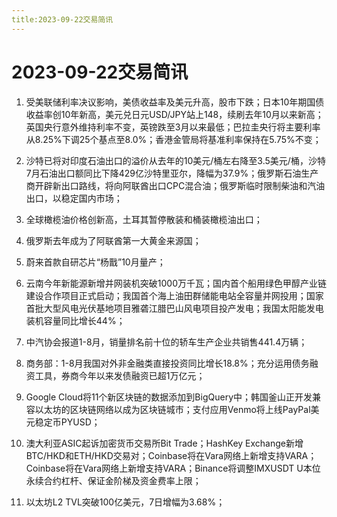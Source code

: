 ```yaml
---
title:2023-09-22交易简讯
---
```

# 2023-09-22交易简讯
1. 受美联储利率决议影响，美债收益率及美元升高，股市下跌；日本10年期国债收益率创10年新高，美元兑日元USD/JPY站上148，续刷去年10月以来新高；英国央行意外维持利率不变，英镑跌至3月以来最低；巴拉圭央行将主要利率从8.25%下调25个基点至8.0%；香港金管局将基准利率保持在5.75%不变；

2. 沙特已将对印度石油出口的溢价从去年的10美元/桶左右降至3.5美元/桶，沙特7月石油出口额同比下降429亿沙特里亚尔，降幅为37.9%；俄罗斯石油生产商开辟新出口路线，将向阿联酋出口CPC混合油；俄罗斯临时限制柴油和汽油出口，以稳定国内市场；

3. 全球橄榄油价格创新高，土耳其暂停散装和桶装橄榄油出口；

4. 俄罗斯去年成为了阿联酋第一大黄金来源国；

5. 蔚来首款自研芯片“杨戬”10月量产；

6. 云南今年新能源新增并网装机突破1000万千瓦；国内首个船用绿色甲醇产业链建设合作项目正式启动；我国首个海上油田群储能电站全容量并网投用；国家首批大型风电光伏基地项目雅砻江腊巴山风电项目投产发电；我国太阳能发电装机容量同比增长44%；

7. 中汽协会报道1-8月，销量排名前十位的轿车生产企业共销售441.4万辆；

8. 商务部：1-8月我国对外非金融类直接投资同比增长18.8%；充分运用债务融资工具，券商今年以来发债融资已超1万亿元；

9. Google Cloud将11个新区块链的数据添加到BigQuery中；韩国釜山正开发兼容以太坊的区块链网络以成为区块链城市；支付应用Venmo将上线PayPal美元稳定币PYUSD；

10. 澳大利亚ASIC起诉加密货币交易所Bit Trade；HashKey Exchange新增BTC/HKD和ETH/HKD交易对；Coinbase将在Vara网络上新增支持VARA；Coinbase将在Vara网络上新增支持VARA；Binance将调整IMXUSDT U本位永续合约杠杆、保证金阶梯及资金费率上限；

11. 以太坊L2 TVL突破100亿美元，7日增幅为3.68%；